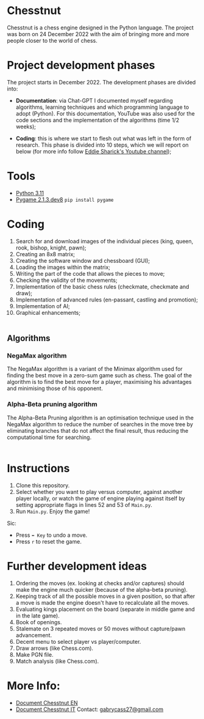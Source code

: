 # Chesstnut
Chesstnut is a chess engine designed in the Python language.
The project was born on 24 December 2022 with the aim of bringing more and more people closer to the world of chess.

# Project development phases
The project starts in December 2022. The development phases are divided into: 
* __Documentation__: via Chat-GPT I documented myself regarding algorithms, learning techniques and which programming language to adopt (Python). For this documentation, YouTube was also used for the code sections and the implementation of the algorithms (time 1/2 weeks);

* __Coding__: this is where we start to flesh out what was left in the form of research. This phase is divided into 10 steps, which we will report on below (for more info follow [Eddie Sharick's Youtube channel](https://www.youtube.com/channel/UCaEohRz5bPHywGBwmR18Qww));

# Tools
* [Python 3.11](https://www.python.org/)
* [Pygame 2.1.3.dev8](https://www.pygame.org) ```pip install pygame```

# Coding
1. Search for and download images of the individual pieces (king, queen, rook, bishop, knight, pawn);
2. Creating an 8x8 matrix;
3. Creating the software window and chessboard (GUI);
4. Loading the images within the matrix;
5. Writing the part of the code that allows the pieces to move;
6. Checking the validity of the movements;
7. Implementation of the basic chess rules (checkmate, checkmate and draw);
8. Implementation of advanced rules (en-passant, castling and promotion);
9. Implementation of AI;
10. Graphical enhancements;
<br><br>

## Algorithms
### NegaMax algorithm
The NegaMax algorithm is a variant of the Minimax algorithm used for finding the best move in a zero-sum game such as chess. The goal of the algorithm is to find the best move for a player, maximising his advantages and minimising those of his opponent.
<br>
### Alpha-Beta pruning algorithm
The Alpha-Beta Pruning algorithm is an optimisation technique used in the NegaMax algorithm to reduce the number of searches in the move tree by eliminating branches that do not affect the final result, thus reducing the computational time for searching.
<br><br>

# Instructions
1. Clone this repository.
2. Select whether you want to play versus computer, against another player locally, or watch the game of engine playing against itself by setting appropriate flags in lines 52 and 53 of `Main.py`.
3. Run `Main.py`.
Enjoy the game!

Sic:

* Press `⬅️ Key` to undo a move.
* Press `r` to reset the game.

# Further development ideas
1. Ordering the moves (ex. looking at checks and/or captures) should make the engine much quicker (because of the alpha-beta pruning).
2. Keeping track of all the possible moves in a given position, so that after a move is made the engine doesn't have to recalculate all the moves.
3. Evaluating kings placement on the board (separate in middle game and in the late game).
4. Book of openings.
5. Stalemate on 3 repeated moves or 50 moves without capture/pawn advancement.
6. Decent menu to select player vs player/computer.
7. Draw arrows (like Chess.com).
8. Make PGN file.
9. Match analysis (like Chess.com).

# More Info:
* [Document Chesstnut EN](https://www.canva.com/design/DAFl7PPa3j4/1ERQk_2xrK8qOqiZOn403g/view?utm_content=DAFl7PPa3j4&utm_campaign=designshare&utm_medium=link&utm_source=publishsharelink) 
* [Document Chesstnut IT](https://www.canva.com/design/DAFl7VHCSlo/Z0u2aX2XwaNZ1tZ6A1M9vw/view?utm_content=DAFl7VHCSlo&utm_campaign=share_your_design&utm_medium=link&utm_source=shareyourdesignpanel)
Contact: gabrycass27@gmail.com
